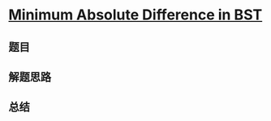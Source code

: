 # [Minimum Absolute Difference in BST](https://leetcode.com/problems/minimum-absolute-difference-in-bst/)

## 题目


## 解题思路


## 总结



